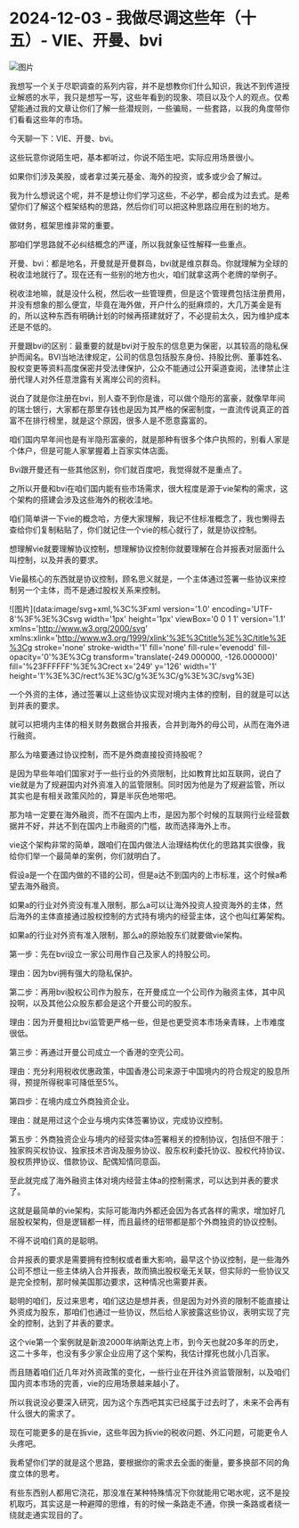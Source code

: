 # 2024-12-03 - 我做尽调这些年（十五）- VIE、开曼、bvi

![图片](https://mmbiz.qpic.cn/mmbiz_jpg/JTrAVGgvYRGwWQjxI1MCtSzy6wkcXouJx7tbqCqvq0t2USiacZBj0wp48Z2NydJ1X5TFHxLqE8zEbYB0Bx2a8Qg/640?wx_fmt=jpeg&from=appmsg&tp=webp&wxfrom=5&wx_lazy=1)

我想写一个关于尽职调查的系列内容，并不是想教你们什么知识，我达不到传道授业解惑的水平，我只是想写一写，这些年看到的现象、项目以及个人的观点。仅希望能通过我的文章让你们了解一些潜规则，一些骗局，一些套路，以我的角度带你们看看这些年的市场。

今天聊一下：VIE、开曼、bvi。

这些玩意你说陌生吧，基本都听过，你说不陌生吧，实际应用场景很小。

如果你们涉及美股，或者拿过美元基金、海外的投资，或多或少会了解过。

我为什么想说这个呢，并不是想让你们学习这些，不必学，都会成为过去式。是希望你们了解这个框架结构的思路，然后你们可以把这种思路应用在别的地方。

做财务，框架思维非常的重要。

那咱们学思路就不必纠结概念的严谨，所以我就象征性解释一些重点。

开曼、bvi：都是地名，开曼就是开曼群岛，bvi就是维京群岛。你就理解为全球的税收洼地就行了。现在还有一些别的地方也火，咱们就拿这两个老牌的举例子。

税收洼地嘛，就是没什么税，然后收一些管理费，但是这个管理费包括注册费用，并没有想象的那么便宜，毕竟在海外做，开户什么的挺麻烦的，大几万美金是有的，所以这种东西有明确计划的时候再搭建就好了，不必提前太久，因为维护成本还是不低的。

开曼跟bvi的区别：最重要的就是bvi对于股东的信息更为保密，以其较高的隐私保护而闻名。BVI当地法律规定，公司的信息包括股东身份、持股比例、董事姓名、股权变更等资料高度保密并受法律保护，公众不能通过公开渠道查阅，法律禁止注册代理人对外任意泄露有关离岸公司的资料。

说白了就是你注册在bvi，别人查不到你是谁，可以做个隐形的富豪，就像早年间的瑞士银行，大家都在那里存钱也是因为其严格的保密制度，一直流传说真正的首富不在排行榜里，就是这个原因，很多人是不愿意露富的。

咱们国内早年间也是有半隐形富豪的，就是那种有很多个体户执照的，别看人家是个体户，但是可能人家掌握着上百家实体店面。

Bvi跟开曼还有一些其他区别，你们就百度吧，我觉得就不是重点了。

之所以开曼和bvi在咱们国内能有些市场需求，很大程度是源于vie架构的需求，这个架构的搭建会涉及这些海外的税收洼地。

咱们简单讲一下vie的概念哈，方便大家理解，我记不住标准概念了，我也懒得去查给你们复制粘贴了，你们就记住一个vie的核心就行了，就是协议控制。

想理解vie就要理解协议控制，想理解协议控制你就要理解在合并报表对层面什么叫控制，以及并表的要求。

Vie最核心的东西就是协议控制，顾名思义就是，一个主体通过签署一些协议来控制另一个主体，而不是通过股权关系来控制。

![图片](data:image/svg+xml,%3C%3Fxml version='1.0' encoding='UTF-8'%3F%3E%3Csvg width='1px' height='1px' viewBox='0 0 1 1' version='1.1' xmlns='http://www.w3.org/2000/svg' xmlns:xlink='http://www.w3.org/1999/xlink'%3E%3Ctitle%3E%3C/title%3E%3Cg stroke='none' stroke-width='1' fill='none' fill-rule='evenodd' fill-opacity='0'%3E%3Cg transform='translate(-249.000000, -126.000000)' fill='%23FFFFFF'%3E%3Crect x='249' y='126' width='1' height='1'%3E%3C/rect%3E%3C/g%3E%3C/g%3E%3C/svg%3E)

一个外资的主体，通过签署以上这些协议实现对境内主体的控制，目的就是可以达到并表的要求。

就可以把境内主体的相关财务数据合并报表，合并到海外的母公司，从而在海外进行融资。

那么为啥要通过协议控制，而不是外商直接投资持股呢？

是因为早些年咱们国家对于一些行业的外资限制，比如教育比如互联网，说白了vie就是为了规避国内对外资准入的监管限制。同时因为他是为了规避监管，所以其实也是有相关政策风险的，算是半灰色地带吧。

那为啥一定要在海外融资，而不在国内上市，是因为那个时候的互联网行业经营数据并不好，并达不到在国内上市融资的门槛，故而选择海外上市。

vie这个架构非常的简单，跟咱们在国内做法人治理结构优化的思路其实很像，我给你们举一个最简单的案例，你们就明白了。

假设a是一个在国内做的不错的公司，但是a达不到国内的上市标准，这个时候a希望去海外融资。

如果a的行业对外资没有准入限制，那么a可以让海外投资人投资海外的主体，然后海外的主体直接通过股权控制的方式持有境内的经营主体，这个也叫红筹架构。

如果a的行业对外资有准入限制，那么a的原始股东们就要做vie架构。

第一步：先在bvi设立一家公司用作自己及家人的持股公司。

理由：因为bvi拥有强大的隐私保护。

第二步：再用bvi股权公司作为股东，在开曼成立一个公司作为融资主体，其中风投啊，以及其他公众股东都会是这个开曼公司的股东。

理由：因为开曼相比bvi监管更严格一些，但是也更受资本市场亲青睐，上市难度很低。

第三步：再通过开曼公司成立一个香港的空壳公司。

理由：充分利用税收优惠政策，中国香港公司来源于中国境内的符合规定的股息所得，预提所得税率可降低至5%。

第四步：在境内成立外商独资企业。

理由：就是用过这个企业与境内实体签署协议，完成协议控制。

第五步：外商独资企业与境内的经营实体a签署相关的控制协议，包括但不限于：独家购买权协议、独家技术咨询及服务协议、股东权利委托协议、股权代持协议、股权质押协议、借款协议、配偶知情同意函。

至此就完成了海外融资主体对境内经营主体a的控制需求，可以达到并表的要求了。

这就是最简单的vie架构，实际可能海内外都还会因为各式各样的需求，增加好几层股权架构，但是逻辑都一样，而且最终的纽带都是那个外商独资的协议控制。

不得不说咱们真的是聪明。

合并报表的要求是需要拥有控制权或者重大影响，最早这个协议控制，是一些海外公司不想让一些主体纳入合并报表，故而搞出股权毫无关联，但实际的一些协议又是完全控制，那时候美国那边要求，这种情况也需要并表。

聪明的咱们，反过来思考，咱们这边是想并表，但是因为对外资的限制不能直接让外资成为股东，那咱们也通过一些协议，然后给人家披露这些协议，表明实现了完全的控制，达到了并表的要求。

这个vie第一个案例就是新浪2000年纳斯达克上市，到今天也就20多年的历史，这二十多年，也没有多少家企业应用了这个架构，我估计撑死也就小几百家。

而且随着咱们近几年对外资政策的变化，一些行业在开往外资监管限制，以及咱们国内资本市场的完善，vie的应用场景越来越小了。

所以我说没必要深入研究，因为这个东西吧其实已经属于过去时了，未来不会再有什么很大的需求了。

现在可能更多的是在拆vie，这些年因为拆vie的税收问题、外汇问题，可能更令人头疼吧。

我希望你们学的就是这个思路，要根据你的需求去全面的衡量，要多换部不同的角度立体的思考。

有些东西别人都用它浇花，那没准在某种特殊情况下你就能用它喝水呢，这不是投机取巧，其实这是一种避障的思维，有的时候一条路走不通，你换一条路或者绕一绕就走通实现目的了。